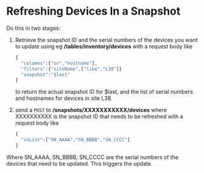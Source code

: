# Refreshing Devices In a Snapshot

Do this in two stages:

1.  Retrieve the snapshot ID and the serial numbers of the devices you want to update using eg **/tables/inventory/devices** with a request body like

    ```js
    {
      "columns":["sn","hostname"],
      "filters":{"siteName",["like","L38"]}
      "snapshot":"$last"
    }
    ```

    to return the actual snapshot ID for $last, and the list of serial numbers and hostnames for devices in site L38.

2.  send a `POST` to **/snapshots/XXXXXXXXXXX/devices** where XXXXXXXXXX is the snapshot ID that needs to be refreshed with a request body like

    ```js
    {
      "snList":["SN_AAAA","SN_BBBB","SN_CCCC"]
    }
    ```

Where SN_AAAA, SN_BBBB, SN_CCCC are the serial numbers of the devices that need to be updated. This triggers the update.
